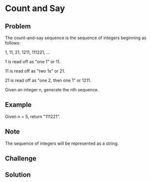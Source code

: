 Count and Say
===

Problem
-------

The count-and-say sequence is the sequence of integers beginning as follows:

1, 11, 21, 1211, 111221, ...

1 is read off as "one 1" or 11.

11 is read off as "two 1s" or 21.

21 is read off as "one 2, then one 1" or 1211.

Given an integer n, generate the nth sequence.

Example
-------

Given n = 5, return "111221".


Note
---------

The sequence of integers will be represented as a string.

Challenge
---------

Solution
--------

